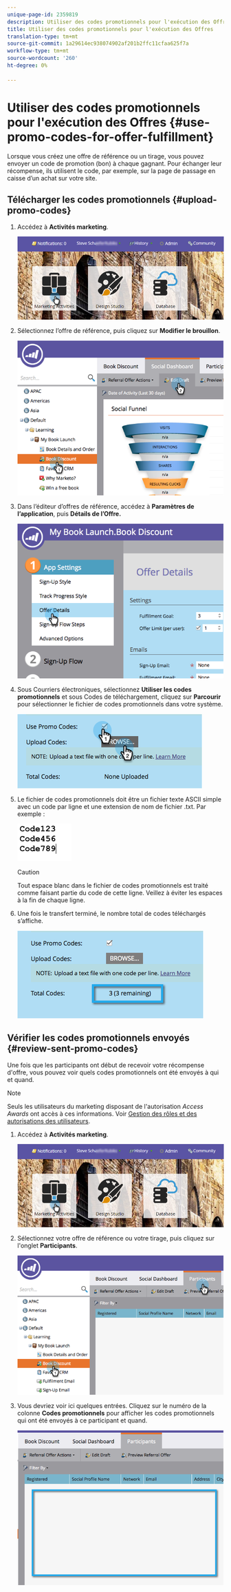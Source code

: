 ```yaml
---
unique-page-id: 2359819
description: Utiliser des codes promotionnels pour l'exécution des Offres - Documents marketing - Documentation du produit
title: Utiliser des codes promotionnels pour l'exécution des Offres
translation-type: tm+mt
source-git-commit: 1a29614ec938074902af201b2ffc11cfaa625f7a
workflow-type: tm+mt
source-wordcount: '260'
ht-degree: 0%

---
```



# Utiliser des codes promotionnels pour l&#39;exécution des Offres {#use-promo-codes-for-offer-fulfillment}

Lorsque vous créez une offre de référence ou un tirage, vous pouvez envoyer un code de promotion (bon) à chaque gagnant. Pour échanger leur récompense, ils utilisent le code, par exemple, sur la page de passage en caisse d’un achat sur votre site.

## Télécharger les codes promotionnels {#upload-promo-codes}

1. Accédez à **Activités marketing**.

   ![](assets/login-marketing-activities-2.png)

1. Sélectionnez l’offre de référence, puis cliquez sur **Modifier le brouillon**.

   ![](assets/image2015-4-22-11-3a16-3a45.png)

1. Dans l’éditeur d’offres de référence, accédez à **Paramètres de l’application**, puis **Détails de l’Offre.**

   ![](assets/image2015-4-22-11-3a23-3a39.png)

1. Sous Courriers électroniques, sélectionnez **Utiliser les codes promotionnels** et sous Codes de téléchargement, cliquez sur **Parcourir** pour sélectionner le fichier de codes promotionnels dans votre système.

   ![](assets/image2015-4-22-12-3a52-3a43.png)

1. Le fichier de codes promotionnels doit être un fichier texte ASCII simple avec un code par ligne et une extension de nom de fichier .txt. Par exemple :

   ![](assets/image2015-4-22-13-3a2-3a23.png)

   >[!CAUTION]
   >
   >
   >Tout espace blanc dans le fichier de codes promotionnels est traité comme faisant partie du code de cette ligne. Veillez à éviter les espaces à la fin de chaque ligne.

1. Une fois le transfert terminé, le nombre total de codes téléchargés s’affiche.

   ![](assets/image2015-4-22-13-3a8-3a31.png)

## Vérifier les codes promotionnels envoyés {#review-sent-promo-codes}

Une fois que les participants ont début de recevoir votre récompense d&#39;offre, vous pouvez voir quels codes promotionnels ont été envoyés à qui et quand.

>[!NOTE]
>
>Seuls les utilisateurs du marketing disposant de l&#39;autorisation *Access Awards* ont accès à ces informations. Voir [Gestion des rôles et des autorisations des utilisateurs](../../../../product-docs/administration/users-and-roles/managing-user-roles-and-permissions.md).

1. Accédez à **Activités marketing**.

   ![](assets/login-marketing-activities-2.png)

1. Sélectionnez votre offre de référence ou votre tirage, puis cliquez sur l&#39;onglet **Participants**.

   ![](assets/image2015-4-22-11-3a36-3a22.png)

1. Vous devriez voir ici quelques entrées. Cliquez sur le numéro de la colonne **Codes promotionnels** pour afficher les codes promotionnels qui ont été envoyés à ce participant et quand.

   ![](assets/image2015-4-22-11-3a36-3a43.png)
